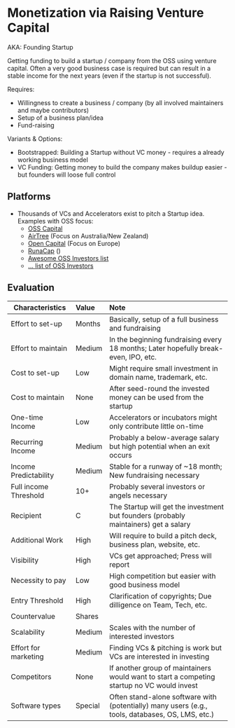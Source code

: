# Monetization via Raising Venture Capital
AKA: Founding Startup

Getting funding to build a startup / company from the OSS using venture capital. Often a very good business case is required but can result in a stable income for the next years (even if the startup is not successful).

Requires:
* Willingness to create a business / company (by all involved maintainers and maybe contributors)
* Setup of a business plan/idea
* Fund-raising

Variants & Options:
* Bootstrapped: Building a Startup without VC money - requires a already working business model
* VC Funding: Getting money to build the company makes buildup easier - but founders will loose full control

## Platforms
* Thousands of VCs and Accelerators exist to pitch a Startup idea. Examples with OSS focus:
  * [OSS Capital](https://oss.capital/)
  * [AirTree](https://www.airtree.vc/open-source-vc) (Focus on Australia/New Zealand)
  * [Open Capital](https://opencapital.vc/) (Focus on Europe)
  * [RunaCap](https://runacap.com/ross-index/) ()
  * [Awesome OSS Investors list](https://github.com/CrowdDotDev/awesome-oss-investors)
  * [... list of OSS Investors](https://index.co/market/open-source/investors)

## Evaluation

| Characteristics                   | Value  | Note |
| --------------------------------- |:------ |:---- |
| Effort to set-up                  | Months | Basically, setup of a full business and fundraising
| Effort to maintain                | Medium | In the beginning fundraising every 18 months; Later hopefully break-even, IPO, etc.
| Cost to set-up                    | Low    | Might require small investment in domain name, trademark, etc.
| Cost to maintain                  | None   | After seed-round the invested money can be used from the startup
| One-time Income                   | Low    | Accelerators or incubators might only contribute little on-time
| Recurring Income                  | Medium | Probably a below-average salary but high potential when an exit occurs
| Income Predictability             | Medium | Stable for a runway of ~18 month; New fundraising necessary
| Full income Threshold             | 10+    | Probably several investors or angels necessary
| Recipient                         | C      | The Startup will get the investment but founders (probably maintainers) get a salary
| Additional Work                   | High   | Will require to build a pitch deck, business plan, website, etc.
| Visibility                        | High   | VCs get approached; Press will report
| Necessity to pay                  | Low    | High competition but easier with good business model
| Entry Threshold                   | High   | Clarification of copyrights; Due dilligence on Team, Tech, etc.
| Countervalue                      | Shares | 
| Scalability                       | Medium | Scales with the number of interested investors
| Effort for marketing              | Medium | Finding VCs & pitching is work but VCs are interested in investing
| Competitors                       | None   | If another group of maintainers would want to start a competing startup no VC would invest
| Software types                    | Special| Often stand-alone software with (potentially) many users (e.g., tools, databases, OS, LMS, etc.)

